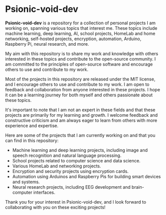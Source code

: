 # Psionic-void-dev

**Psionic-void-dev** is a repository for a collection of personal projects I am working on, spanning various topics that interest me. These topics include machine learning, deep learning, AI, school projects, HomeLab and home networking, self-hosted projects, encryption, automation, Arduino, Raspberry Pi, neural research, and more.

My aim with this repository is to share my work and knowledge with others interested in these topics and contribute to the open-source community. I am committed to the principles of open-source software and encourage others to use and contribute to my work.

Most of the projects in this repository are released under the MIT license, and I encourage others to use and contribute to my work. I am open to feedback and collaboration from anyone interested in these projects. I hope it can be a learning journey for both myself and others passionate about these topics.

It's important to note that I am not an expert in these fields and that these projects are primarily for my learning and growth. I welcome feedback and constructive criticism and am always eager to learn from others with more experience and expertise.

Here are some of the projects that I am currently working on and that you can find in this repository:

- Machine learning and deep learning projects, including image and speech recognition and natural language processing.
- School projects related to computer science and data science.
- Various HomeLab and networking projects.
- Encryption and security projects using encryption cards.
- Automation using  Arduinos and Raspberry Pis for building smart devices and systems.
- Neural research projects, including EEG development and brain-computer interfaces.
  
Thank you for your interest in Psionic-void-dev, and I look forward to collaborating with you on these exciting projects!